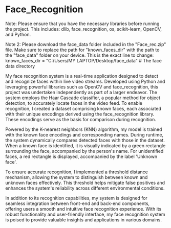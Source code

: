 # Face_Recognition
Note: Please ensure that you have the necessary libraries before running the project. This includes: dlib, face_recognition, os, scikit-learn, OpenCV, and Python. 

Note 2: Please download the face_data folder included in the "Face_rec.zip" file. Make sure to replace the path for "known_faces_dir" with the path to the "face_data" folder on your device.
This is the exact line to change:
known_faces_dir = "C:/Users/MY LAPTOP/Desktop/face_data"  # The face data directory


My face recognition system is a real-time application designed to detect and recognize faces within live video streams. Developed using Python and leveraging powerful libraries such as OpenCV and face_recognition, this project was undertaken independently as part of a larger endeavor. The system employs the Haar Cascade classifier, a popular method for object detection, to accurately locate faces in the video feed. To enable recognition, I created a dataset comprising known faces, each associated with their unique encodings derived using the face_recognition library. These encodings serve as the basis for comparison during recognition.

Powered by the K-nearest neighbors (KNN) algorithm, my model is trained with the known face encodings and corresponding names. During runtime, the system dynamically compares detected faces with those in the dataset. When a known face is identified, it is visually indicated by a green rectangle surrounding the face, accompanied by the person's name. For unidentified faces, a red rectangle is displayed, accompanied by the label 'Unknown face'.

To ensure accurate recognition, I implemented a threshold distance mechanism, allowing the system to distinguish between known and unknown faces effectively. This threshold helps mitigate false positives and enhances the system's reliability across different environmental conditions.

In addition to its recognition capabilities, my system is designed for seamless integration between front-end and back-end components, offering users a smooth and intuitive face recognition experience. With its robust functionality and user-friendly interface, my face recognition system is poised to provide valuable insights and applications in various domains.
